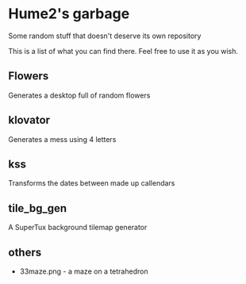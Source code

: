 # Hume2's garbage
Some random stuff that doesn't deserve its own repository

This is a list of what you can find there. Feel free to use it as you wish.

## Flowers
Generates a desktop full of random flowers

## klovator
Generates a mess using 4 letters

## kss
Transforms the dates between made up callendars

## tile_bg_gen
A SuperTux background tilemap generator

## others
* 33maze.png - a maze on a tetrahedron
